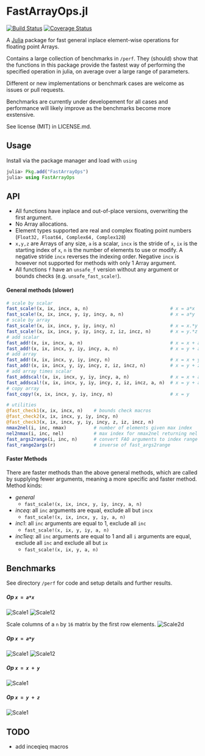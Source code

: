 
FastArrayOps.jl
===============

[![Build Status](https://travis-ci.org/gummif/FastArrayOps.jl.svg?branch=master)](https://travis-ci.org/gummif/FastArrayOps.jl)
[![Coverage Status](https://coveralls.io/repos/gummif/FastArrayOps.jl/badge.png)](https://coveralls.io/r/gummif/FastArrayOps.jl)

A [Julia](https://github.com/JuliaLang/julia) package for fast general inplace element-wise operations for floating point Arrays.

Contains a large collection of benchmarks in `/perf`. They (should) show that the functions in this package provide the fastest way of performing the specified operation in julia, on average over a large range of parameters.

Different or new implementations or benchmark cases are welcome as issues or pull requests.

Benchmarks are currently under developement for all cases and performance will likely improve as the benchmarks become more exstensive.

See license (MIT) in LICENSE.md.

Usage
---------

Install via the package manager and load with `using`

```julia
julia> Pkg.add("FastArrayOps")
julia> using FastArrayOps
```

API
---------

* All functions have inplace and out-of-place versions, overwriting the first argument.
* No Array allocations.
* Element types supported are real and complex floating point numbers (`Float32, Float64, Complex64, Complex128`)
* `x,y,z` are Arrays of any size, `a` is a scalar, `incx` is the stride of `x`, `ix` is the starting index of `x`, `n` is the number of elements to use or modify. A negative stride `incx` reverses the indexing order. Negative `incx` is however not supported for methods with only 1 Array argument.
* All functions `f` have an `unsafe_f` version without any argument or bounds checks (e.g. `unsafe_fast_scale!`).

#### General methods (slower)
```julia
# scale by scalar
fast_scale!(x, ix, incx, a, n)                              # x = a*x
fast_scale!(x, ix, incx, y, iy, incy, a, n)                 # x = a*y
# scale by array
fast_scale!(x, ix, incx, y, iy, incy, n)                    # x = x.*y
fast_scale!(x, ix, incx, y, iy, incy, z, iz, incz, n)       # x = y.*z
# add scalar
fast_add!(x, ix, incx, a, n)                                # x = x + a
fast_add!(x, ix, incx, y, iy, incy, a, n)                   # x = y + a
# add array
fast_add!(x, ix, incx, y, iy, incy, n)                      # x = x + y
fast_add!(x, ix, incx, y, iy, incy, z, iz, incz, n)         # x = y + z
# add array times scalar
fast_addscal!(x, ix, incx, y, iy, incy, a, n)               # x = x + a*y
fast_addscal!(x, ix, incx, y, iy, incy, z, iz, incz, a, n)  # x = y + a*z
# copy array
fast_copy!(x, ix, incx, y, iy, incy, n)                     # x = y
```

```julia
# utilities
@fast_check1(x, ix, incx, n)    # bounds check macros
@fast_check2(x, ix, incx, y, iy, incy, n)
@fast_check3(x, ix, incx, y, iy, incy, z, iz, incz, n)
nmax2nel(i, inc, nmax)          # number of elements given max index
nel2nmax(i, inc, nel)           # max index for nmax2nel returning nel
fast_args2range(i, inc, n)      # convert FAO arguments to index range
fast_range2args(r)              # inverse of fast_args2range
```

#### Faster Methods

There are faster methods than the above general methods, which are called by supplying fewer arguments, meaning a more specific and faster method. Method kinds:

* *general*
    * `fast_scale!(x, ix, incx, y, iy, incy, a, n)`
* *inceq*: all `inc` arguments are equal, exclude all but `incx` 
    * `fast_scale!(x, ix, incx, y, iy, a, n)`
* *inc1*: all `inc` arguments are equal to 1, exclude all `inc`
    * `fast_scale!(x, ix, y, iy, a, n)`
* *inc1ieq*: all `inc` arguments are equal to 1 and all `i` arguments are equal, exclude all `inc` and exclude all but `ix`
    * `fast_scale!(x, ix, y, a, n)`


Benchmarks
---------

See directory `/perf` for code and setup details and further results.

##### Op `x = a*x`
![Scale1](/perf/scale_incx1.png)
![Scale12](/perf/scale_incxnu.png)

Scale columns of a `n` by `16` matrix by the first row elements.
![Scale2d](/perf/scale_2d_incx1.png)

##### Op `x = a*y`
![Scale1](/perf/scale_oop_incx1.png)
![Scale12](/perf/scale_oop_incxnu.png)

##### Op `x = x + y`

![Scale1](/perf/addarr_incx1.png)

##### Op `x = y + z`

![Scale1](/perf/addarr_oop_incx1.png)

TODO
---------

* add inceqieq macros


